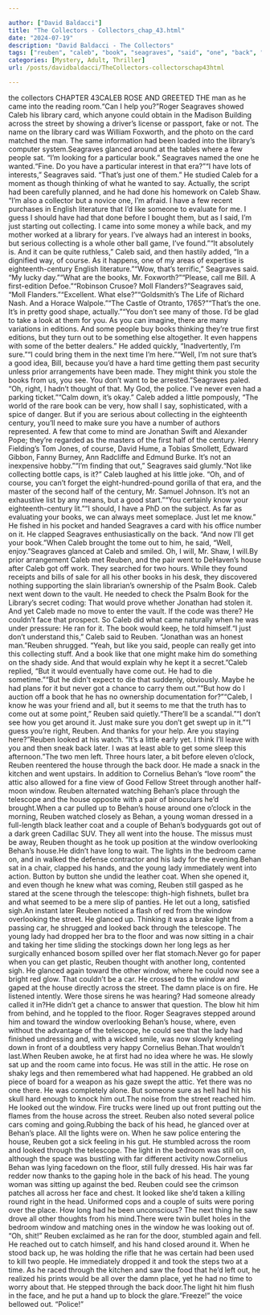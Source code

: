 ```yaml
---

author: ["David Baldacci"]
title: "The Collectors - Collectors_chap_43.html"
date: "2024-07-19"
description: "David Baldacci - The Collectors"
tags: ["reuben", "caleb", "book", "seagraves", "said", "one", "back", "house", "behan", "window", "get", "street", "see", "came", "library", "could", "across", "glanced", "around", "like", "collecting", "time", "went", "would", "looked"]
categories: [Mystery, Adult, Thriller]
url: /posts/davidbaldacci/TheCollectors-collectorschap43html

---
```


the collectors
CHAPTER 43CALEB ROSE AND GREETED THE man as he came into the reading room.“Can I help you?”Roger Seagraves showed Caleb his library card, which anyone could obtain in the Madison Building across the street by showing a driver’s license or passport, fake or not. The name on the library card was William Foxworth, and the photo on the card matched the man. The same information had been loaded into the library’s computer system.Seagraves glanced around at the tables where a few people sat. “I’m looking for a particular book.” Seagraves named the one he wanted.“Fine. Do you have a particular interest in that era?”“I have lots of interests,” Seagraves said. “That’s just one of them.” He studied Caleb for a moment as though thinking of what he wanted to say. Actually, the script had been carefully planned, and he had done his homework on Caleb Shaw. “I’m also a collector but a novice one, I’m afraid. I have a few recent purchases in English literature that I’d like someone to evaluate for me. I guess I should have had that done before I bought them, but as I said, I’m just starting out collecting. I came into some money a while back, and my mother worked at a library for years. I’ve always had an interest in books, but serious collecting is a whole other ball game, I’ve found.”“It absolutely is. And it can be quite ruthless,” Caleb said, and then hastily added, “In a dignified way, of course. As it happens, one of my areas of expertise is eighteenth-century English literature.”“Wow, that’s terrific,” Seagraves said. “My lucky day.”“What are the books, Mr. Foxworth?”“Please, call me Bill. A first-edition Defoe.”“Robinson Crusoe? Moll Flanders?”Seagraves said, “Moll Flanders.”“Excellent. What else?”“Goldsmith’s The Life of Richard Nash. And a Horace Walpole.”“The Castle of Otranto, 1765?”“That’s the one. It’s in pretty good shape, actually.”“You don’t see many of those. I’d be glad to take a look at them for you. As you can imagine, there are many variations in editions. And some people buy books thinking they’re true first editions, but they turn out to be something else altogether. It even happens with some of the better dealers.” He added quickly, “Inadvertently, I’m sure.”“I could bring them in the next time I’m here.”“Well, I’m not sure that’s a good idea, Bill, because you’d have a hard time getting them past security unless prior arrangements have been made. They might think you stole the books from us, you see. You don’t want to be arrested.”Seagraves paled. “Oh, right, I hadn’t thought of that. My God, the police. I’ve never even had a parking ticket.”“Calm down, it’s okay.” Caleb added a little pompously, “The world of the rare book can be very, how shall I say, sophisticated, with a spice of danger. But if you are serious about collecting in the eighteenth century, you’ll need to make sure you have a number of authors represented. A few that come to mind are Jonathan Swift and Alexander Pope; they’re regarded as the masters of the first half of the century. Henry Fielding’s Tom Jones, of course, David Hume, a Tobias Smollett, Edward Gibbon, Fanny Burney, Ann Radcliffe and Edmund Burke. It’s not an inexpensive hobby.”“I’m finding that out,” Seagraves said glumly.“Not like collecting bottle caps, is it?” Caleb laughed at his little joke. “Oh, and of course, you can’t forget the eight-hundred-pound gorilla of that era, and the master of the second half of the century, Mr. Samuel Johnson. It’s not an exhaustive list by any means, but a good start.”“You certainly know your eighteenth-century lit.”“I should, I have a PhD on the subject. As far as evaluating your books, we can always meet someplace. Just let me know.” He fished in his pocket and handed Seagraves a card with his office number on it. He clapped Seagraves enthusiastically on the back. “And now I’ll get your book.”When Caleb brought the tome out to him, he said, “Well, enjoy.”Seagraves glanced at Caleb and smiled. Oh, I will, Mr. Shaw, I will.By prior arrangement Caleb met Reuben, and the pair went to DeHaven’s house after Caleb got off work. They searched for two hours. While they found receipts and bills of sale for all his other books in his desk, they discovered nothing supporting the slain librarian’s ownership of the Psalm Book. Caleb next went down to the vault. He needed to check the Psalm Book for the Library’s secret coding: That would prove whether Jonathan had stolen it. And yet Caleb made no move to enter the vault. If the code was there? He couldn’t face that prospect. So Caleb did what came naturally when he was under pressure: He ran for it. The book would keep, he told himself.“I just don’t understand this,” Caleb said to Reuben. “Jonathan was an honest man.”Reuben shrugged. “Yeah, but like you said, people can really get into this collecting stuff. And a book like that one might make him do something on the shady side. And that would explain why he kept it a secret.”Caleb replied, “But it would eventually have come out. He had to die sometime.”“But he didn’t expect to die that suddenly, obviously. Maybe he had plans for it but never got a chance to carry them out.”“But how do I auction off a book that he has no ownership documentation for?”“Caleb, I know he was your friend and all, but it seems to me that the truth has to come out at some point,” Reuben said quietly.“There’ll be a scandal.”“I don’t see how you get around it. Just make sure you don’t get swept up in it.”“I guess you’re right, Reuben. And thanks for your help. Are you staying here?”Reuben looked at his watch. “It’s a little early yet. I think I’ll leave with you and then sneak back later. I was at least able to get some sleep this afternoon.”The two men left. Three hours later, a bit before eleven o’clock, Reuben reentered the house through the back door. He made a snack in the kitchen and went upstairs. In addition to Cornelius Behan’s “love room” the attic also allowed for a fine view of Good Fellow Street through another half-moon window. Reuben alternated watching Behan’s place through the telescope and the house opposite with a pair of binoculars he’d brought.When a car pulled up to Behan’s house around one o’clock in the morning, Reuben watched closely as Behan, a young woman dressed in a full-length black leather coat and a couple of Behan’s bodyguards got out of a dark green Cadillac SUV. They all went into the house. The missus must be away, Reuben thought as he took up position at the window overlooking Behan’s house.He didn’t have long to wait. The lights in the bedroom came on, and in walked the defense contractor and his lady for the evening.Behan sat in a chair, clapped his hands, and the young lady immediately went into action. Button by button she undid the leather coat. When she opened it, and even though he knew what was coming, Reuben still gasped as he stared at the scene through the telescope: thigh-high fishnets, bullet bra and what seemed to be a mere slip of panties. He let out a long, satisfied sigh.An instant later Reuben noticed a flash of red from the window overlooking the street. He glanced up. Thinking it was a brake light from a passing car, he shrugged and looked back through the telescope. The young lady had dropped her bra to the floor and was now sitting in a chair and taking her time sliding the stockings down her long legs as her surgically enhanced bosom spilled over her flat stomach.Never go for paper when you can get plastic, Reuben thought with another long, contented sigh. He glanced again toward the other window, where he could now see a bright red glow. That couldn’t be a car. He crossed to the window and gaped at the house directly across the street. The damn place is on fire. He listened intently. Were those sirens he was hearing? Had someone already called it in?He didn’t get a chance to answer that question. The blow hit him from behind, and he toppled to the floor. Roger Seagraves stepped around him and toward the window overlooking Behan’s house, where, even without the advantage of the telescope, he could see that the lady had finished undressing and, with a wicked smile, was now slowly kneeling down in front of a doubtless very happy Cornelius Behan.That wouldn’t last.When Reuben awoke, he at first had no idea where he was. He slowly sat up and the room came into focus. He was still in the attic. He rose on shaky legs and then remembered what had happened. He grabbed an old piece of board for a weapon as his gaze swept the attic. Yet there was no one there. He was completely alone. But someone sure as hell had hit his skull hard enough to knock him out.The noise from the street reached him. He looked out the window. Fire trucks were lined up out front putting out the flames from the house across the street. Reuben also noted several police cars coming and going.Rubbing the back of his head, he glanced over at Behan’s place. All the lights were on. When he saw police entering the house, Reuben got a sick feeling in his gut. He stumbled across the room and looked through the telescope. The light in the bedroom was still on, although the space was bustling with far different activity now.Cornelius Behan was lying facedown on the floor, still fully dressed. His hair was far redder now thanks to the gaping hole in the back of his head. The young woman was sitting up against the bed. Reuben could see the crimson patches all across her face and chest. It looked like she’d taken a killing round right in the head. Uniformed cops and a couple of suits were poring over the place. How long had he been unconscious? The next thing he saw drove all other thoughts from his mind.There were twin bullet holes in the bedroom window and matching ones in the window he was looking out of. “Oh, shit!” Reuben exclaimed as he ran for the door, stumbled again and fell. He reached out to catch himself, and his hand closed around it. When he stood back up, he was holding the rifle that he was certain had been used to kill two people. He immediately dropped it and took the steps two at a time. As he raced through the kitchen and saw the food that he’d left out, he realized his prints would be all over the damn place, yet he had no time to worry about that. He stepped through the back door.The light hit him flush in the face, and he put a hand up to block the glare.“Freeze!” the voice bellowed out. “Police!”